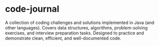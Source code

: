 # code-journal
A collection of coding challenges and solutions implemented in Java (and other languages). Covers data structures, algorithms, problem-solving exercises, and interview preparation tasks. Designed to practice and demonstrate clean, efficient, and well-documented code.
